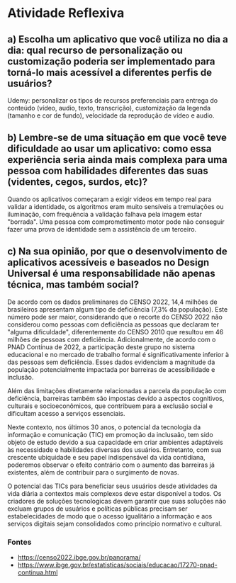# Atividade Reflexiva

## a) Escolha um aplicativo que você utiliza no dia a dia: qual recurso de personalização ou customização poderia ser implementado para torná-lo mais acessível a diferentes perfis de usuários?

Udemy: personalizar os tipos de recursos preferenciais para entrega do conteúdo (vídeo, audio, texto, transcrição), customização da legenda (tamanho e cor de fundo), velocidade da reprodução de vídeo e audio.

## b) Lembre-se de uma situação em que você teve dificuldade ao usar um aplicativo: como essa experiência seria ainda mais complexa para uma pessoa com habilidades diferentes das suas (videntes, cegos, surdos, etc)?

Quando os aplicativos começaram a exigir vídeos em tempo real para validar a identidade, os algoritmos eram muito sensíveis a tremulações ou iluminação, com frequência a validação falhava pela imagem estar "borrada". Uma pessoa com comprometimento motor pode não conseguir fazer uma prova de identidade sem a assistência de um terceiro.

## c) Na sua opinião, por que o desenvolvimento de aplicativos acessíveis e baseados no Design Universal é uma responsabilidade não apenas técnica, mas também social?

De acordo com os dados preliminares do CENSO 2022, 14,4 milhões de brasileiros apresentam algum tipo de deficiência (7,3% da população). Este número pode ser maior, considerando que o recorte do CENSO 2022 não considerou como pessoas com deficiência as pessoas que declaram ter "alguma dificuldade", diferentemente do CENSO 2010 que resultou em 46 milhões de pessoas com deficiência. Adicionalmente, de acordo com o PNAD Contínua de 2022, a participação deste grupo no sistema educacional e no mercado de trabalho formal é significativamente inferior à das pessoas sem deficiência. Esses dados evidenciam a magnitude da população potencialmente impactada por barreiras de acessibilidade e inclusão.

Além das limitações diretamente relacionadas a parcela da população com deficiência, barreiras também são impostas devido a aspectos cognitivos, culturais e socioeconômicos, que contribuem para a exclusão social e dificultam acesso a serviços essenciais. 

Nexte contexto, nos últimos 30 anos, o potencial da tecnologia da informação e comunicação (TIC) em promoção da inclusaão, tem sido objeto de estudo devido a sua capacidade em criar ambientes adaptáveis às necessidade e habilidades diversas dos usuários. Entretanto, com sua crescente ubiquidade e seu papel indispensável da vida contidiana, poderemos observar o efeito contrário com o aumento das barreiras já existentes, além de contribuir para o surgimento de novas.

O potencial das TICs para beneficiar seus usuários desde atividades da vida diária a contextos mais complexos deve estar disponível a todos. Os criadores de soluções tecnologicas devem garantir que suas soluções não excluam grupos de usuários e políticas públicas precisam ser estabelecidades de modo que o acesso igualitário a informação e aos serviços digitais sejam consolidados como princípio normativo e cultural.

### Fontes
- https://censo2022.ibge.gov.br/panorama/
- https://www.ibge.gov.br/estatisticas/sociais/educacao/17270-pnad-continua.html